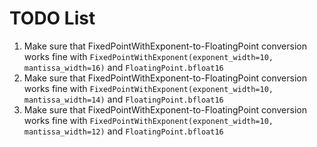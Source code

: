 # TODO List

1. Make sure that FixedPointWithExponent-to-FloatingPoint conversion works fine with
   `FixedPointWithExponent(exponent_width=10, mantissa_width=16)` and `FloatingPoint.bfloat16`
2. Make sure that FixedPointWithExponent-to-FloatingPoint conversion works fine with
   `FixedPointWithExponent(exponent_width=10, mantissa_width=14)` and `FloatingPoint.bfloat16`
3. Make sure that FixedPointWithExponent-to-FloatingPoint conversion works fine with
   `FixedPointWithExponent(exponent_width=10, mantissa_width=12)` and `FloatingPoint.bfloat16`
